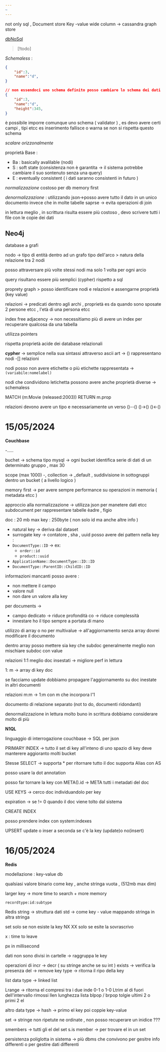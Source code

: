 ```yaml
---
~
---
```

not only sql , 
Document store 
Key -value
wide column -> cassandra
graph store 

[dbNoSql](https://www.ibm.com/it-it/topics/nosql-databases)

>[!todo] 

*Schemaless* : 
```json
{
	"id":3,
	"name":"d",
}

// non essendoci uno schema definito posso cambiare lo schema dei dati senza problemi
{
	"id":3,
	"name":"d",
	"height":345,
}
```

è possibile imporre comunque uno schema ( validator ) , es devo avere certi campi , tipi etcc 
es inserimento fallisce o warna se non si rispetta questo schema

*scalare orizzonalmente* 

proprietà Base :
+ Ba : basically avalilable (nodi)
+ S : soft state (consistenza non è garantita -> il sistema potrebbe cambiare il suo sontenuto senza una query)
+ E : eventually consistent ( i dati saranno consistenti in futuro )

*normalizzazione* costoso per db memory first 

*denormalizzazione* : utilizzando json->posso avere tutto il dato in un unico documento invece che in molte tabelle saprse -> evita operazioni di join

in lettura meglio , in scrittura risulta essere più costoso , devo scrivere tutti i file con le copie dei dati 

## Neo4j

database a grafi

nodo -> tipo di entità dentro ad un grafo 
tipo dell'arco > natura della relazione tra 2 nodi 

posso attraversare più volte stessi nodi ma solo 1 volta per ogni arcio

query risultano essere più semplici (cypher) rispetto a sql 

proprety graph > posso identificare nodi e relazioni e assengarne proprietà (key value)

relazioni -> predicati dentro agli archi , proprietà es da quando sono sposate 2 persone etcc , l'età di una persona etcc

index free adjacency -> non necessitiamo più di avere un index per recuperare qualcosa da una tabella 

utilizza pointers 

rispetta proprietà acide dei database relazionali 

**cypher** -> semplice nella sua sintassi attraverso ascii art -> () rappresentano nodi -[] relazioni

nodi posso non avere etichette o più etichette 
rappresentata -> `(variabile:nomelabel)`

nodi che condividono letichetta possono avere anche proprietà diverse -> schemaless

MATCH (m:Movie (released:2003))
RETURN m.prop

relazioni devono avere un tipo e necessariamente un verso 
()--()
()->()
()<-()

# 15/05/2024

**Couchbase**

-.....

buchet -> schema tipo mysql -> ogni bucket identifica serie di dati di un determinato gruppo , max 30 

scope (max 1000) -, collection -> \_default , suddivisione in sottogruppi dentro un bucket ( a livello logico )

memory first -> per avere sempre performance su operazioni in memoria ( metadata etcc )

approccio alla normalizzazione -> utilizza json per manetere dati etcc 
subdocument per rappresentare tabelle èadre , figio

doc : 20 mb max
key : 250byte ( non solo id ma anche altre info )
+ natural key -> deriva dal dataset
+ surrogate key -> contatore , sha , uuid
posso avere dei pattern nella key :
+ `DocumentType::ID` -> ex:
	+ `order::id`
	+ `product::uuid`
+ `ApplicationName::DocumentType::ID::ID`
+ `DocumentType::ParentID::ChildID::ID`

informazioni mancanti posso avere :
+ non mettere il campo
+ valore null
+ non dare un valore alla key

per documents -> 
+ campo dedicato -> riduce profondità co -> riduce complessità
+ innestare ho il tipo sempre a portata di mano

utilizzo di array o no per multivalue -> all'aggiornamento senza array dovrei modificare il documento 

dentro array posso mettere sia key che subdoc
generalmente meglio non mischiare subdoc con value

relazioni 1:1 meglio doc insestati -> migliore perf in lettura

1: m -> array di key doc 

se facciamo update dobbiamo propagare l'aggiornamento su doc inestate in altri documenti 

relazioni m:m -> 1:m con m che incorpora l'1 

documento di relazione separato (not to do, documenti ridondanti)

denormalizzazione in lettura molto buno in scrittura dobbiamo considerare molto di più 

**N1QL**

linguaggio di interrogazione couchbase -> SQL per json 

PRIMARY INDEX -> tutto il set di key all'inteno di uno spazio di key
deve manterere aggioranto molti bucket

Stesse SELECT -> supporta * per ritornare tutto il doc
supporta Alias con AS

posso usare la dot annotation 

posso far tornare la key con META().id -> META tutti i metadati del doc

USE KEYS -> cerco doc individuandolo per key 

expiration -> se != 0 quando il doc viene tolto dal sistema 

CREATE INDEX 

posso prendere index con system:indexes

UPSERT update o inser a seconda se c'è la key (update)o no(insert)

# 16/05/2024

**Redis**

modellazione : key-value db

qualsiasi valore binario come key , anche stringa vuota , (512mb max dim)

larger key -> more time to search + more memory 

`recordtype:id:subtype` 

Redis string -> struttura dati std -> come key - value 
mappando stringa in altra stringa

set solo se non esiste la key NX
XX solo se esite la sovrascrivo

x : time to leave

px in millisecond

dati non sono divisi in cartelle -> raggruppa le key

operazioni di incr -> decr ( su stringe anche se su int )
exists -> verifica la presenza
del -> remove key
type -> ritorna il ripo della key

list data type -> linked list 

Lrange -> ritorna el compresi tra i due inde 0-1 o 1-0
Ltrim al di fuori dell'intervallo rimossi
llen lunghezza lista 
blpop / brpop tolgie ultimi 2 o primi 2 el

altro data type -> hash -> primo el key poi coppie key-value

set -> stringe non ripetute ne ordinate , non posso recuperare un inidice ??? 

smembers -> tutti gli el del set 
s.is member -> per trovare el in un set 

persistenza poliglotta in sistema -> più dbms che convivono per gesitre info differenti o per gestire dati differenti 

